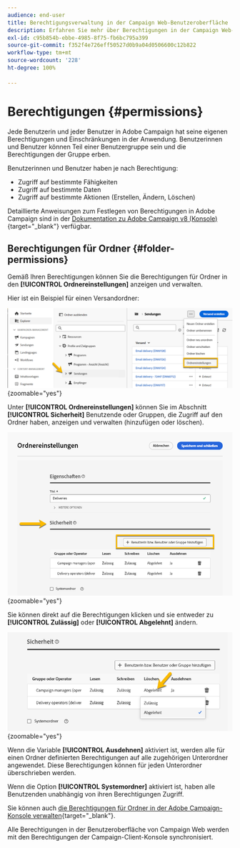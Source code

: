 ```yaml
---
audience: end-user
title: Berechtigungsverwaltung in der Campaign Web-Benutzeroberfläche
description: Erfahren Sie mehr über Berechtigungen in der Campaign Web-Benutzeroberfläche
exl-id: c95b854b-ebbe-4985-8f75-fb6bc795a399
source-git-commit: f352f4e726eff50527d0b9a04d0506600c12b822
workflow-type: tm+mt
source-wordcount: '228'
ht-degree: 100%

---
```



# Berechtigungen {#permissions}

Jede Benutzerin und jeder Benutzer in Adobe Campaign hat seine eigenen Berechtigungen und Einschränkungen in der Anwendung. Benutzerinnen und Benutzer können Teil einer Benutzergruppe sein und die Berechtigungen der Gruppe erben.

Benutzerinnen und Benutzer haben je nach Berechtigung:

* Zugriff auf bestimmte Fähigkeiten
* Zugriff auf bestimmte Daten
* Zugriff auf bestimmte Aktionen (Erstellen, Ändern, Löschen)

Detaillierte Anweisungen zum Festlegen von Berechtigungen in Adobe Campaign sind in der [Dokumentation zu Adobe Campaign v8 (Konsole)](https://experienceleague.adobe.com/de/docs/campaign/campaign-v8/admin/permissions/gs-permissions){target="_blank"} verfügbar.

## Berechtigungen für Ordner {#folder-permissions}

Gemäß Ihren Berechtigungen können Sie die Berechtigungen für Ordner in den **[!UICONTROL Ordnereinstellungen]** anzeigen und verwalten.

Hier ist ein Beispiel für einen Versandordner:

![](assets/folder_settings.png){zoomable="yes"}

Unter **[!UICONTROL Ordnereinstellungen]** können Sie im Abschnitt **[!UICONTROL Sicherheit]** Benutzende oder Gruppen, die Zugriff auf den Ordner haben, anzeigen und verwalten (hinzufügen oder löschen).

![](assets/folder_security.png){zoomable="yes"}

Sie können direkt auf die Berechtigungen klicken und sie entweder zu **[!UICONTROL Zulässig]** oder **[!UICONTROL Abgelehnt]** ändern.

![](assets/folder_security_denied.png){zoomable="yes"}

Wenn die Variable **[!UICONTROL Ausdehnen]** aktiviert ist, werden alle für einen Ordner definierten Berechtigungen auf alle zugehörigen Unterordner angewendet. Diese Berechtigungen können für jeden Unterordner überschrieben werden.

Wenn die Option **[!UICONTROL Systemordner]** aktiviert ist, haben alle Benutzenden unabhängig von ihren Berechtigungen Zugriff.

Sie können auch [die Berechtigungen für Ordner in der Adobe Campaign-Konsole verwalten](https://experienceleague.adobe.com/de/docs/campaign/campaign-v8/admin/permissions/folder-permissions){target="_blank"}.

Alle Berechtigungen in der Benutzeroberfläche von Campaign Web werden mit den Berechtigungen der Campaign-Client-Konsole synchronisiert.
